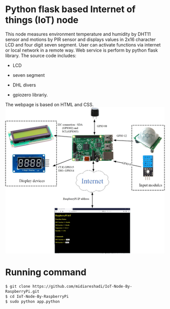 # Python flask based Internet of things (IoT) node
This node measures environment temperature and humidity by DHT11 sensor and motions by PIR sensor and displays values in 2x16 character LCD and four digit seven segment. User can activate functions via internet or local network in a remote way. Web service is perform by python flask library. The source code includes:

* LCD

* seven segment

* DHL divers

* gpiozero librariy.

The webpage is based on HTML and CSS.
![Figure 1](https://github.com/midiareshadi/IoT-Node-By-RaspberryPi/blob/master/IoTNode.jpg)
# Running command
```
$ git clone https://github.com/midiareshadi/IoT-Node-By-RaspberryPi.git
$ cd IoT-Node-By-RaspberryPi
$ sudo python app.python
```
